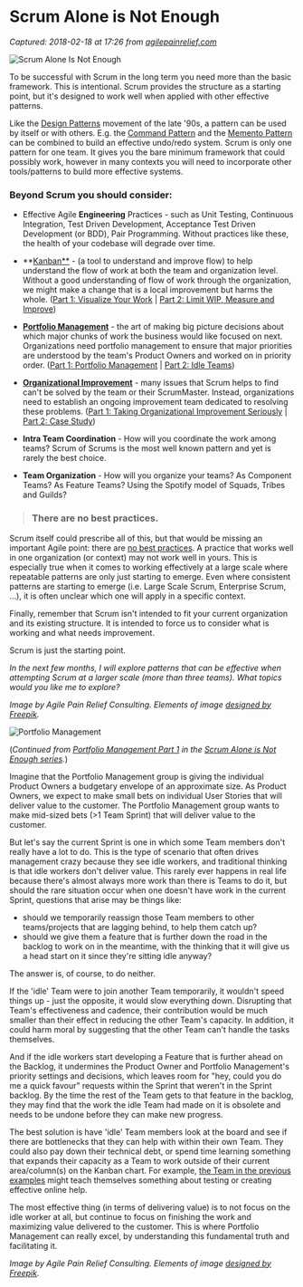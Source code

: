 # Scrum Alone is Not Enough

_Captured: 2018-02-18 at 17:26 from [agilepainrelief.com](https://agilepainrelief.com/notesfromatooluser/2015/01/scrum-alone-is-not-enough.html?utm_content=buffera1d61&utm_medium=social&utm_source=twitter.com&utm_campaign=buffer#.Womo-oq1KhB)_

![Scrum Alone Is Not Enough](https://3hppfzjby0g1sxwjng1f4h1c-wpengine.netdna-ssl.com/wp-content/uploads/2015/01/scrum-alone-not-enough-2.jpg)

To be successful with Scrum in the long term you need more than the basic framework. This is intentional. Scrum provides the structure as a starting point, but it's designed to work well when applied with other effective patterns.

Like the [Design Patterns](http://en.wikipedia.org/wiki/Design_pattern) movement of the late '90s, a pattern can be used by itself or with others. E.g. the [Command Pattern](http://en.wikipedia.org/wiki/Command_pattern) and the [Memento Pattern](http://en.wikipedia.org/wiki/Memento_pattern) can be combined to build an effective undo/redo system. Scrum is only one pattern for one team. It gives you the bare minimum framework that could possibly work, however in many contexts you will need to incorporate other tools/patterns to build more effective systems.

### Beyond Scrum you should consider:

- Effective Agile **Engineering** Practices - such as Unit Testing, Continuous Integration, Test Driven Development, Acceptance Test Driven Development (or BDD), Pair Programming. Without practices like these, the health of your codebase will degrade over time.

- **[Kanban**](http://agilepainrelief.com/notesfromatooluser/2015/02/kanban-portfolio-view.html) - (a tool to understand and improve flow) to help understand the flow of work at both the team and organization level. Without a good understanding of flow of work through the organization, we might make a change that is a local improvement but harms the whole. ([Part 1: Visualize Your Work](http://agilepainrelief.com/notesfromatooluser/2015/02/kanban-portfolio-view.html) | [Part 2: Limit WIP, Measure and Improve](http://agilepainrelief.com/notesfromatooluser/2015/03/kanban-portfolio-view-continued.html))

- **[Portfolio Management](http://agilepainrelief.com/notesfromatooluser/2015/06/portfolio-management.html)** - the art of making big picture decisions about which major chunks of work the business would like focused on next. Organizations need portfolio management to ensure that major priorities are understood by the team's Product Owners and worked on in priority order. ([Part 1: Portfolio Management](http://agilepainrelief.com/notesfromatooluser/2015/06/portfolio-management.html) | [Part 2: Idle Teams](http://agilepainrelief.com/notesfromatooluser/2015/07/portfolio-management-idle-teams.html))

- **[Organizational Improvement](http://agilepainrelief.com/notesfromatooluser/2015/09/taking-organizational-improvement-with-scrum-seriously.html)** - many issues that Scrum helps to find can't be solved by the team or their ScrumMaster. Instead, organizations need to establish an ongoing improvement team dedicated to resolving these problems. ([Part 1: Taking Organizational Improvement Seriously](https://agilepainrelief.com/notesfromatooluser/2015/09/taking-organizational-improvement-with-scrum-seriously.html) | [Part 2: Case Study](https://agilepainrelief.com/notesfromatooluser/2015/11/taking-organizational-improvement-seriously-case-study.html))

- **Intra Team Coordination** - How will you coordinate the work among teams? Scrum of Scrums is the most well known pattern and yet is rarely the best choice.

- **Team Organization** - How will you organize your teams? As Component Teams? As Feature Teams? Using the Spotify model of Squads, Tribes and Guilds?

> ### There are no best practices.

Scrum itself could prescribe all of this, but that would be missing an important Agile point: there are [no best practices](https://agilepainrelief.com/notesfromatooluser/2010/03/there-are-no-best-practices.html). A practice that works well in one organization (or context) may not work well in yours. This is especially true when it comes to working effectively at a large scale where repeatable patterns are only just starting to emerge. Even where consistent patterns are starting to emerge (i.e. Large Scale Scrum, Enterprise Scrum, …), it is often unclear which one will apply in a specific context.

Finally, remember that Scrum isn't intended to fit your current organization and its existing structure. It is intended to force us to consider what is working and what needs improvement.

Scrum is just the starting point.

_In the next few months, I will explore patterns that can be effective when attempting Scrum at a larger scale (more than three teams). What topics would you like me to explore?_

_Image by Agile Pain Relief Consulting. Elements of image [designed by Freepik](http://www.freepik.com/)._

  
![Portfolio Management](https://3hppfzjby0g1sxwjng1f4h1c-wpengine.netdna-ssl.com/wp-content/uploads/2015/06/scrum-alone-not-enough-portfolio-management.jpg)

(_Continued from [Portfolio Management Part 1](http://agilepainrelief.com/notesfromatooluser/2015/06/portfolio-management.html) in the [Scrum Alone is Not Enough series](http://agilepainrelief.com/notesfromatooluser/2015/01/scrum-alone-is-not-enough.html)._)

Imagine that the Portfolio Management group is giving the individual Product Owners a budgetary envelope of an approximate size. As Product Owners, we expect to make small bets on individual User Stories that will deliver value to the customer. The Portfolio Management group wants to make mid-sized bets (>1 Team Sprint) that will deliver value to the customer.

But let's say the current Sprint is one in which some Team members don't really have a lot to do. This is the type of scenario that often drives management crazy because they see idle workers, and traditional thinking is that idle workers don't deliver value. This rarely ever happens in real life because there's almost always more work than there is Teams to do it, but should the rare situation occur when one doesn't have work in the current Sprint, questions that arise may be things like:

  * should we temporarily reassign those Team members to other teams/projects that are lagging behind, to help them catch up?
  * should we give them a feature that is further down the road in the backlog to work on in the meantime, with the thinking that it will give us a head start on it since they're sitting idle anyway?

The answer is, of course, to do neither.

If the 'idle' Team were to join another Team temporarily, it wouldn't speed things up - just the opposite, it would slow everything down. Disrupting that Team's effectiveness and cadence, their contribution would be much smaller than their effect in reducing the other Team's capacity. In addition, it could harm moral by suggesting that the other Team can't handle the tasks themselves.

And if the idle workers start developing a Feature that is further ahead on the Backlog, it undermines the Product Owner and Portfolio Management's priority settings and decisions, which leaves room for "hey, could you do me a quick favour" requests within the Sprint that weren't in the Sprint backlog. By the time the rest of the Team gets to that feature in the backlog, they may find that the work the idle Team had made on it is obsolete and needs to be undone before they can make new progress.

The best solution is have 'idle' Team members look at the board and see if there are bottlenecks that they can help with within their own Team. They could also pay down their technical debt, or spend time learning something that expands their capacity as a Team to work outside of their current area/column(s) on the Kanban chart. For example, [the Team in the previous examples](http://agilepainrelief.com/notesfromatooluser/2015/06/portfolio-management.html) might teach themselves something about testing or creating effective online help.

The most effective thing (in terms of delivering value) is to not focus on the idle worker at all, but continue to focus on finishing the work and maximizing value delivered to the customer. This is where Portfolio Management can really excel, by understanding this fundamental truth and facilitating it.

_Image by Agile Pain Relief Consulting. Elements of image [designed by Freepik](http://www.freepik.com/free-vector/vector-infographic-free-gear-template_714785.htm)._
